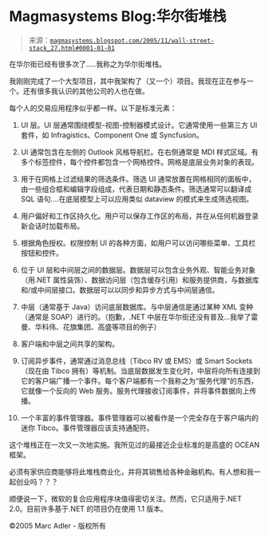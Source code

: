 <!--yml

分类：未分类

日期：2024-05-18 05:22:34

-->

# Magmasystems Blog:华尔街堆栈

> 来源：[`magmasystems.blogspot.com/2005/11/wall-street-stack_27.html#0001-01-01`](http://magmasystems.blogspot.com/2005/11/wall-street-stack_27.html#0001-01-01)

在华尔街已经有很多次了.....我称之为华尔街堆栈。

我刚刚完成了一个大型项目，其中我架构了（又一个）项目。我现在正在参与一个。还有很多我认识的其他公司的人也在做。

每个人的交易应用程序似乎都一样。以下是标准元素：

1) UI 层。UI 层通常围绕模型-视图-控制器模式设计。它通常使用一些第三方 UI 套件，如 Infragistics、Component One 或 Syncfusion。

2) UI 通常包含在左侧的 Outlook 风格导航栏。在右侧通常是 MDI 样式区域。有多个标签控件，每个控件都包含一个网格控件。网格是底层业务对象的表现。

3) 用于在网格上过滤结果的筛选条件。筛选 UI 通常放置在网格相同的面板中，由一些组合框和编辑字段组成，代表日期和静态条件。筛选通常可以翻译成 SQL 语句....在底层模型上可以应用类似 dataview 的模式来生成筛选视图。

4) 用户偏好和工作区持久化。用户可以保存工作区的布局，并在从任何机器登录新会话时加载布局。

5) 根据角色授权。权限控制 UI 的各种方面，如用户可以访问哪些菜单、工具栏按钮和控件。

6) 位于 UI 层和中间层之间的数据层。数据层可以包含业务外观、智能业务对象（用.NET 属性装饰）、数据访问层（包含缓存引用）和服务提供商，与数据库和/或中间层接口。数据层可以以同步和异步方式与中间层通信。

7) 中层（通常基于 Java）访问底层数据库。与中层通信是通过某种 XML 变种（通常是 SOAP）进行的。（抱歉，.NET 中层在华尔街还没有普及...我举了雷曼、华科伟、花旗集团、高盛等项目的例子）

8) 客户端和中层之间共享的架构。

9) 订阅异步事件，通常通过消息总线（Tibco RV 或 EMS）或 Smart Sockets（现在由 Tibco 拥有）等机制。当底层数据发生变化时，中层将向所有连接到它的客户端广播一个事件。每个客户端都有一个我称之为“服务代理”的东西，它就像一个反向的 Web 服务。服务代理接收订阅事件，并将事件数据向上传播。

10) 一个丰富的事件管理器。事件管理器可以被看作是一个完全存在于客户端内的迷你 Tibco。事件管理器应该支持通配符。

这个堆栈正在一次又一次地实施。我所见过的最接近企业标准的是高盛的 OCEAN 框架。

必须有家供应商能够将此堆栈商业化，并将其销售给各种金融机构。有人想和我一起创业吗？？？

顺便说一下，微软的复合应用程序块值得密切关注。然而，它只适用于.NET 2.0。目前许多基于.NET 的项目仍在使用 1.1 版本。

©2005 Marc Adler - 版权所有
